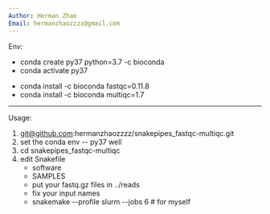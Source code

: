 ```yaml
---
Author: Herman Zhao
Email: hermanzhaozzzz@gmail.com
---
```

Env:
  - conda create py37 python=3.7 -c bioconda
  - conda activate py37
   * conda install -c bioconda fastqc=0.11.8
   * conda install -c bioconda multiqc=1.7
---
Usage:
   1. git@github.com:hermanzhaozzzz/snakepipes_fastqc-multiqc.git
   2. set the conda env -- py37 well
   2. cd snakepipes_fastqc-multiqc
   3. edit Snakefile
       - software
       - SAMPLES
       - put your fastq.gz files in ../reads
       - fix your input names
       - snakemake --profile slurm --jobs 6 # for myself

